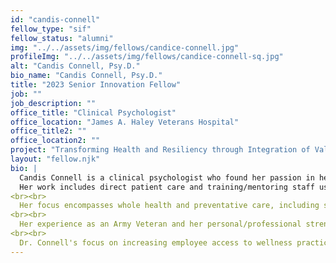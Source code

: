 ```yaml
---
id: "candis-connell"
fellow_type: "sif"
fellow_status: "alumni"
img: "../../assets/img/fellows/candice-connell.jpg"
profileImg: "../../assets/img/fellows/candice-connell-sq.jpg"
alt: "Candis Connell, Psy.D."
bio_name: "Candis Connell, Psy.D."
title: "2023 Senior Innovation Fellow"
job: ""
job_description: ""
office_title: "Clinical Psychologist"
office_location: "James A. Haley Veterans Hospital"
office_title2: ""
office_location2: ""
project: "Transforming Health and Resiliency through Integration of Values-based Experiences (THRIVE)"
layout: "fellow.njk"
bio: |
  Candis Connell is a clinical psychologist who found her passion in health psychology and began her career as a Health Behavior Coordinator at Bay Pines VA. She currently works as a Clinical Psychologist at James A. Haley Veterans Hospital and Clinics in Tampa, FL.  
  Her work includes direct patient care and training/mentoring staff using positive psychology principles.  
<br><br>
  Her focus encompasses whole health and preventative care, including sleep improvement, stress reduction, weight management, and communication skill development.  
<br><br>
  Her experience as an Army Veteran and her personal/professional strengths enable her to provide clinical care, develop Veteran and employee programming, and design training curriculums that drive innovation within VHA. In her role with THRIVE, she focuses on increasing employee access to wellness practices to reduce burnout rates in clinical settings.  
<br><br>
  Dr. Connell's focus on increasing employee access to wellness practices helps ensure that Veterans have consistent, reliable, and rewarding experiences when accessing their health care, while also improving employee retention within VHA.
---
```

